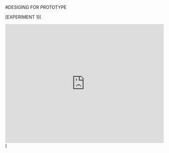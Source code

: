 #DESIGING FOR PROTOTYPE



[EXPERIMENT 1](<div style="padding:75% 0 0 0;position:relative;"><iframe src="https://player.vimeo.com/video/794998014?h=718671564d&amp;badge=0&amp;autopause=0&amp;player_id=0&amp;app_id=58479" frameborder="0" allow="autoplay; fullscreen; picture-in-picture" allowfullscreen style="position:absolute;top:0;left:0;width:100%;height:100%;" title="VID_20230201_170918.mp4"></iframe></div><script src="https://player.vimeo.com/api/player.js"></script>)